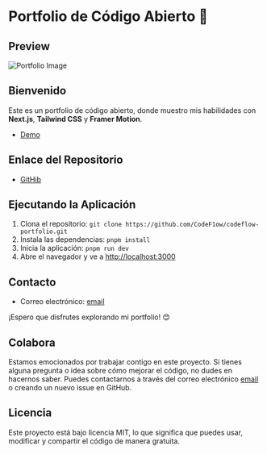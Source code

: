 # Portfolio de Código Abierto 🚀

**Preview**
------------------------

![Portfolio Image](https://i.imgur.com/MvF894k.png)

**Bienvenido**
----------------
Este es un portfolio de código abierto, donde muestro mis habilidades con **Next.js**, **Tailwind CSS** y **Framer Motion**.

* [Demo](https://flowportfolio.netlify.app/)

**Enlace del Repositorio**
-------------------------

* [GitHib](https://github.com/CodeF1ow/codeflow-portfolio)



**Ejecutando la Aplicación**
-------------------------------

1. Clona el repositorio: `git clone https://github.com/CodeF1ow/codeflow-portfolio.git`
2. Instala las dependencias: `pnpm install`
3. Inicia la aplicación: `pnpm run dev`
4. Abre el navegador y ve a [http://localhost:3000](http://localhost:3000)

**Contacto**
----------

* Correo electrónico: [email](contacto@codef1ow.es)

¡Espero que disfrutes explorando mi portfolio! 😊

**Colabora**
-------------------------

Estamos emocionados por trabajar contigo en este proyecto. Si tienes alguna pregunta o idea sobre cómo mejorar el código, no dudes en hacernos saber. Puedes contactarnos a través del correo electrónico [email](contacto@codef1ow.es) o creando un nuevo issue en GitHub.
 
**Licencia**
------------

Este proyecto está bajo licencia MIT, lo que significa que puedes usar, modificar y compartir el código de manera gratuita.
